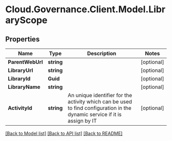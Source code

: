 # Cloud.Governance.Client.Model.LibraryScope
## Properties

Name | Type | Description | Notes
------------ | ------------- | ------------- | -------------
**ParentWebUrl** | **string** |  | [optional] 
**LibraryUrl** | **string** |  | [optional] 
**LibraryId** | **Guid** |  | [optional] 
**LibraryName** | **string** |  | [optional] 
**ActivityId** | **string** | An unique identifier for the activity which can be used to find configuration in the dynamic service if it is assign by IT | [optional] 

[[Back to Model list]](../README.md#documentation-for-models) [[Back to API list]](../README.md#documentation-for-api-endpoints) [[Back to README]](../README.md)

